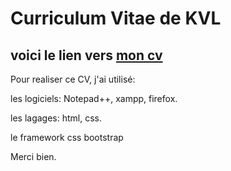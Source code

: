 # Curriculum Vitae de KVL

## voici le lien vers [mon cv](https://www.dropbox.com/sh/49zx3uhqpuv06wm/AAAFWbuD0dQ9PffnYzkao5G4a?dl=0)

Pour realiser ce CV, j'ai utilisé:

les logiciels:
Notepad++,
xampp,
firefox.


les lagages:
html,
css.

le framework css bootstrap

Merci bien.
